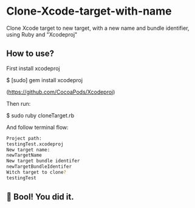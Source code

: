 # Clone-Xcode-target-with-name
Clone Xcode target to new target, with a new name and bundle identifier, using Ruby and "Xcodeproj"


## How to use?

First install xcodeproj

$ [sudo] gem install xcodeproj

(https://github.com/CocoaPods/Xcodeproj)

Then run:

$ sudo ruby cloneTarget.rb

And follow terminal flow:

```bash
Project path:
testingTest.xcodeproj
New target name:
newTargetName
New target bundle identifer
newTargetBundleIdentifer
Witch target to clone?
testingTest
```

## 🐒 Bool! You did it.

